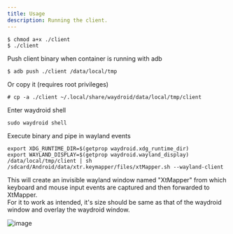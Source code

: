 ```yaml
---
title: Usage
description: Running the client.
---
```


    $ chmod a+x ./client
    $ ./client
Push client binary when container is running with adb

    $ adb push ./client /data/local/tmp
Or copy it (requires root privileges)

    # cp -a ./client ~/.local/share/waydroid/data/local/tmp/client
Enter waydroid shell 

    sudo waydroid shell
Execute binary and pipe in wayland events

    export XDG_RUNTIME_DIR=$(getprop waydroid.xdg_runtime_dir) 
    export WAYLAND_DISPLAY=$(getprop waydroid.wayland_display) 
    /data/local/tmp/client | sh /sdcard/Android/data/xtr.keymapper/files/xtMapper.sh --wayland-client
This will create an invisible wayland window named "XtMapper" from which keyboard and mouse input events are captured and then forwarded to XtMapper.  
For it to work as intended, it's size should be same as that of the waydroid window and overlay the waydroid window.  

![image](https://github.com/Xtr126/wayland-getevent/assets/80520774/bd0d3df7-eb92-4816-8c67-506175709f23)

